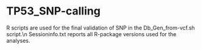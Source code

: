 # TP53_SNP-calling
R scripts are used for the final validation of SNP in the Db_Gen_from-vcf.sh script.\n
Sessioninfo.txt reports all R-package versions used for the analyses. 
